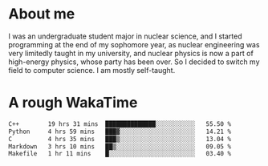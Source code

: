 # About me

I was an undergraduate student major in nuclear science, and I started programming at the end of my sophomore year, as nuclear engineering was very limitedly taught in my university, and nuclear physics is now a part of high-energy physics, whose party has been over. So I decided to switch my field to computer science. I am mostly self-taught.


# A rough WakaTime

<!--START_SECTION:waka-->

```txt
C++        19 hrs 31 mins  ██████████████░░░░░░░░░░░   55.50 %
Python     4 hrs 59 mins   ███▓░░░░░░░░░░░░░░░░░░░░░   14.21 %
C          4 hrs 35 mins   ███▒░░░░░░░░░░░░░░░░░░░░░   13.04 %
Markdown   3 hrs 10 mins   ██▒░░░░░░░░░░░░░░░░░░░░░░   09.05 %
Makefile   1 hr 11 mins    █░░░░░░░░░░░░░░░░░░░░░░░░   03.40 %
```

<!--END_SECTION:waka-->
